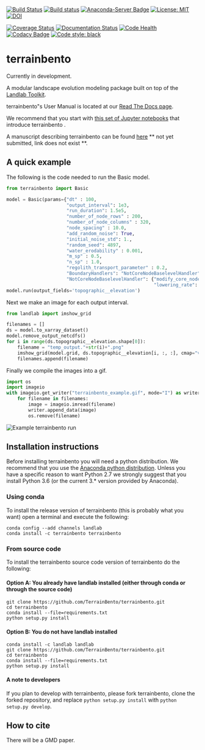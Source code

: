 [![Build Status](https://travis-ci.org/TerrainBento/terrainbento.svg?branch=master)](https://travis-ci.org/TerrainBento/terrainbento)
[![Build status](https://ci.appveyor.com/api/projects/status/kwwpjifg8vrwe51x/branch/master?svg=true)](https://ci.appveyor.com/project/kbarnhart/terrainbento/branch/master)
[![Anaconda-Server Badge](https://anaconda.org/terrainbento/terrainbento/badges/version.svg)](https://anaconda.org/terrainbento/terrainbento)
[![License: MIT](https://img.shields.io/badge/License-MIT-yellow.svg)](https://opensource.org/licenses/MIT)
[![DOI](https://zenodo.org/badge/123941145.svg)](https://zenodo.org/badge/latestdoi/123941145)

[![Coverage Status](https://coveralls.io/repos/github/TerrainBento/terrainbento/badge.svg?branch=master)](https://coveralls.io/github/TerrainBento/terrainbento?branch=master)
[![Documentation Status](https://readthedocs.org/projects/terrainbento/badge/?version=latest)](http://terrainbento.readthedocs.io/en/latest/?badge=latest)
[![Code Health](https://landscape.io/github/TerrainBento/terrainbento/master/landscape.svg?style=flat)](https://landscape.io/github/TerrainBento/terrainbento/master)
[![Codacy Badge](https://api.codacy.com/project/badge/Grade/7fcb775a6c3044cda4429ed1c1dac2e8)](https://www.codacy.com/app/katy.barnhart/terrainbento?utm_source=github.com&amp;utm_medium=referral&amp;utm_content=TerrainBento/terrainbento&amp;utm_campaign=Badge_Grade)
[![Code style: black](https://img.shields.io/badge/code%20style-black-000000.svg)](https://github.com/ambv/black)

# terrainbento

Currently in development.

A modular landscape evolution modeling package built on top of the [Landlab Toolkit](http://landlab.github.io).

terrainbento"s User Manual is located at our [Read The Docs page](http://terrainbento.readthedocs.io/).

We recommend that you start with [this set of Jupyter notebooks](https://github.com/TerrainBento/examples_tests_and_tutorials) that introduce terrainbento .

A manuscript describing terrainbento can be found [here]() ** not yet submitted, link does not exist **.

## A quick example

The following is the code needed to run the Basic model.

```python
from terrainbento import Basic

model = Basic(params={"dt" : 100,
                      "output_interval": 1e3,
                      "run_duration": 1.5e5,
                      "number_of_node_rows" : 200,
                      "number_of_node_columns" : 320,
                      "node_spacing" : 10.0,
                      "add_random_noise": True,
                      "initial_noise_std": 1.,
                      "random_seed": 4897,
                      "water_erodability" : 0.001,
                      "m_sp" : 0.5,
                      "n_sp" : 1.0,
                      "regolith_transport_parameter" : 0.2,
                      "BoundaryHandlers": "NotCoreNodeBaselevelHandler",
                      "NotCoreNodeBaselevelHandler": {"modify_core_nodes": True,
                                                      "lowering_rate": -0.001}})
model.run(output_fields='topographic__elevation')
```

Next we make an image for each output interval.

```python
from landlab import imshow_grid

filenames = []
ds = model.to_xarray_dataset()
model.remove_output_netcdfs()
for i in range(ds.topographic__elevation.shape[0]):
    filename = "temp_output."+str(i)+".png"
    imshow_grid(model.grid, ds.topographic__elevation[i, :, :], cmap="viridis", limits=(0, 12), output=filename)
    filenames.append(filename)
```

Finally we compile the images into a gif.

```python
import os
import imageio
with imageio.get_writer("terrainbento_example.gif", mode="I") as writer:
    for filename in filenames:
        image = imageio.imread(filename)
        writer.append_data(image)
        os.remove(filename)
```

![Example terrainbento run](https://github.com/TerrainBento/terrainbento/blob/master/docs/images/terrainbento_example.gif)

## Installation instructions

Before installing terrainbento you will need a python distribution. We recommend that you use the [Anaconda python distribution](https://www.anaconda.com/download/). Unless you have a specific reason to want Python 2.7 we strongly suggest that you install Python 3.6 (or the current 3.* version provided by Anaconda).

### Using conda
To install the release version of terrainbento (this is probably what you want) open a terminal and execute the following:

```
conda config --add channels landlab
conda install -c terrainbento terrainbento
```

### From source code

To install the terrainbento source code version of terrainbento do the following:

#### Option A: You already have landlab installed (either through conda or through the source code)

```
git clone https://github.com/TerrainBento/terrainbento.git
cd terrainbento
conda install --file=requirements.txt
python setup.py install
```

#### Option B: You do not have landlab installed

```
conda install -c landlab landlab
git clone https://github.com/TerrainBento/terrainbento.git
cd terrainbento
conda install --file=requirements.txt
python setup.py install
```

#### A note to developers

If you plan to develop with terrainbento, please fork terrainbento, clone the forked repository, and replace `python setup.py install` with `python setup.py develop`.


## How to cite

There will be a GMD paper.
